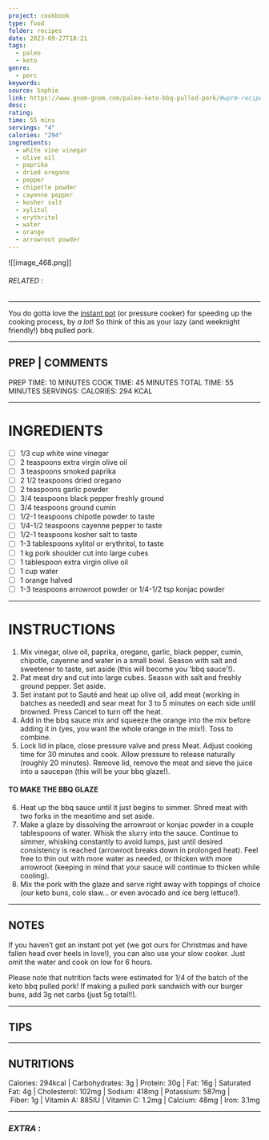 ```yaml
---
project: cookbook
type: food
folder: recipes
date: 2023-09-27T18:21
tags:
  - paleo
  - keto
genre:
  - porc
keywords: 
source: Sophie
link: https://www.gnom-gnom.com/paleo-keto-bbq-pulled-pork/#wprm-recipe-container-8652
desc: 
rating: 
time: 55 mins
servings: "4"
calories: "294"
ingredients:
  - white vine vinegar
  - olive oil
  - paprika
  - dried oregano
  - pepper
  - chipotle powder
  - cayenne pepper
  - kosher salt
  - xylitol
  - erythritol
  - water
  - orange
  - arrowroot powder
---
```


![[image_468.png]]
###### *RELATED* : 
---
You do gotta love the [instant pot](http://amzn.to/2FmKaJN) (or pressure cooker) for speeding up the cooking process, by _a lot_! So think of this as your lazy (and weeknight friendly!) bbq pulled pork.

---
## PREP | COMMENTS

PREP TIME: 10 MINUTES COOK TIME: 45 MINUTES TOTAL TIME: 55 MINUTES SERVINGS: CALORIES: 294 KCAL

---
# INGREDIENTS

- [ ] 1/3 cup white wine vinegar
- [ ] 2 teaspoons extra virgin olive oil
- [ ] 3 teaspoons smoked paprika
- [ ] 2 1/2 teaspoons dried oregano
- [ ] 2 teaspoons garlic powder
- [ ] 3/4 teaspoons black pepper freshly ground
- [ ] 3/4 teaspoons ground cumin
- [ ] 1/2-1 teaspoons chipotle powder to taste
- [ ] 1/4-1/2 teaspoons cayenne pepper to taste
- [ ] 1/2-1 teaspoons kosher salt to taste
- [ ] 1-3 tablespoons xylitol or erythritol, to taste
- [ ] 1 kg pork shoulder cut into large cubes
- [ ] 1 tablespoon extra virgin olive oil
- [ ] 1 cup water
- [ ] 1 orange halved
- [ ] 1-3 teaspoons arrowroot powder or 1/4-1/2 tsp konjac powder

---
# INSTRUCTIONS

1. Mix vinegar, olive oil, paprika, oregano, garlic, black pepper, cumin, chipotle, cayenne and water in a small bowl. Season with salt and sweetener to taste, set aside (this will become you 'bbq sauce'!).  
2. Pat meat dry and cut into large cubes. Season with salt and freshly ground pepper. Set aside. 
3. Set instant pot to Sauté and heat up olive oil, add meat (working in batches as needed) and sear meat for 3 to 5 minutes on each side until browned. Press Cancel to turn off the heat.
4. Add in the bbq sauce mix and squeeze the orange into the mix before adding it in (yes, you want the whole orange in the mix!). Toss to combine. 
5. Lock lid in place, close pressure valve and press Meat. Adjust cooking time for 30 minutes and cook. Allow pressure to release naturally (roughly 20 minutes). Remove lid, remove the meat and sieve the juice into a saucepan (this will be your bbq glaze!).  

#### TO MAKE THE BBQ GLAZE

6. Heat up the bbq sauce until it just begins to simmer. Shred meat with two forks in the meantime and set aside.  
7. Make a glaze by dissolving the arrowroot or konjac powder in a couple tablespoons of water. Whisk the slurry into the sauce. Continue to simmer, whisking constantly to avoid lumps, just until desired consistency is reached (arrowroot breaks down in prolonged heat). Feel free to thin out with more water as needed, or thicken with more arrowroot (keeping in mind that your sauce will continue to thicken while cooling). 
8. Mix the pork with the glaze and serve right away with toppings of choice (our keto buns, cole slaw... or even avocado and ice berg lettuce!).

---
## NOTES

If you haven’t got an instant pot yet (we got ours for Christmas and have fallen head over heels in love!), you can also use your slow cooker. Just omit the water and cook on low for 6 hours.

Please note that nutrition facts were estimated for 1/4 of the batch of the keto bbq pulled pork! If making a pulled pork sandwich with our burger buns, add 3g net carbs (just 5g total!!).

---
## TIPS



---
## NUTRITIONS

Calories: 294kcal | Carbohydrates: 3g | Protein: 30g | Fat: 16g | Saturated Fat: 4g | Cholesterol: 102mg | Sodium: 418mg | Potassium: 587mg | Fiber: 1g | Vitamin A: 885IU | Vitamin C: 1.2mg | Calcium: 48mg | Iron: 3.1mg

---
### *EXTRA* :




